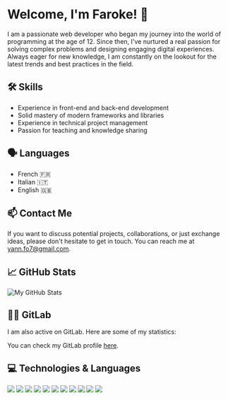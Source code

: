 # Welcome, I'm Faroke! 👋

I am a passionate web developer who began my journey into the world of programming at the age of 12. Since then, I've nurtured a real passion for solving complex problems and designing engaging digital experiences. Always eager for new knowledge, I am constantly on the lookout for the latest trends and best practices in the field.

## 🛠️ Skills

- Experience in front-end and back-end development
- Solid mastery of modern frameworks and libraries
- Experience in technical project management
- Passion for teaching and knowledge sharing

## 🗣️ Languages

- French 🇫🇷
- Italian 🇮🇹
- English 🇬🇧

## 📫 Contact Me

If you want to discuss potential projects, collaborations, or just exchange ideas, please don't hesitate to get in touch. You can reach me at [yann.fo7@gmail.com](mailto:yann.fo7@gmail.com).

## 📈 GitHub Stats

![My GitHub Stats](https://github-readme-stats.vercel.app/api?username=faroke&show_icons=true)

## 👨‍💻 GitLab

I am also active on GitLab. Here are some of my statistics:

You can check my GitLab profile [here](https://gitlab.com/faroke).

## 💻 Technologies & Languages

![](https://img.shields.io/badge/HTML5-E34F26?style=flat&logo=html5&logoColor=white)
![](https://img.shields.io/badge/CSS3-1572B6?style=flat&logo=css3&logoColor=white)
![](https://img.shields.io/badge/JavaScript-F7DF1E?style=flat&logo=javascript&logoColor=black)
![](https://img.shields.io/badge/TypeScript-3178C6?style=flat&logo=typescript&logoColor=white)
![](https://img.shields.io/badge/Node.js-339933?style=flat&logo=nodedotjs&logoColor=white)
![](https://img.shields.io/badge/React-20232A?style=flat&logo=react&logoColor=61DAFB)
![](https://img.shields.io/badge/Angular-DD0031?style=flat&logo=angular&logoColor=white)
![](https://img.shields.io/badge/Vue.js-4FC08D?style=flat&logo=vuedotjs&logoColor=white)
![](https://img.shields.io/badge/Next.js-000000?style=flat&logo=nextdotjs&logoColor=white)
![](https://img.shields.io/badge/Nuxt.js-00C58E?style=flat&logo=nuxtdotjs&logoColor=white)
![](https://img.shields.io/badge/Racket-3C5CAA?style=flat&logo=racket&logoColor=white)
